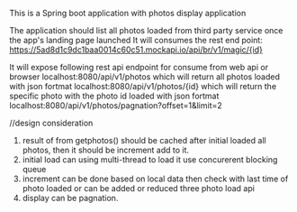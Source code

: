 This is a Spring boot application with photos display application

The application should list all photos loaded from third party service once the app's landing page launched
It will consumes the rest end point: https://5ad8d1c9dc1baa0014c60c51.mockapi.io/api/br/v1/magic/{id}

It will expose following rest api endpoint for consume from web api or browser
localhost:8080/api/v1/photos		which will return all photos loaded with json fortmat
localhost:8080/api/v1/photos/{id} 	which will return the specific photo with the photo id loaded with json fortmat
localhost:8080/api/v1/photos/pagnation?offset=1&limit=2				

//design consideration
1. result of  from getphotos() should be cached after initial loaded all photos,  then it should be increment add to it.
2. initial load can using multi-thread to load it use concurerent blocking queue 
3. increment can be done based on local data then check with last time of photo loaded or can be added or reduced three photo load api
4. display can be pagnation.




